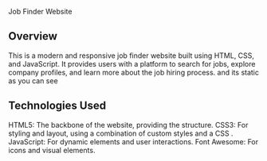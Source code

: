 Job Finder Website
## Overview
This is a modern and responsive job finder website built using HTML, CSS, and JavaScript. It provides users with a platform to search for jobs, explore company profiles, and learn more about the job hiring process.
and its static as you can see

## Technologies Used
HTML5: The backbone of the website, providing the structure.
CSS3: For styling and layout, using a combination of custom styles and a CSS .
JavaScript: For dynamic elements and user interactions.
Font Awesome: For icons and visual elements.